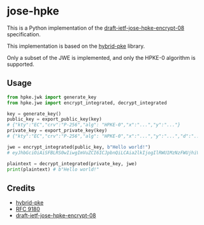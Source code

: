 # jose-hpke

This is a Python implementation of the [draft-ietf-jose-hpke-encrypt-08](https://datatracker.ietf.org/doc/html/draft-ietf-jose-hpke-encrypt-08) specification.

This implementation is based on the [hybrid-pke](https://github.com/capeprivacy/hybrid-pke) library.

Only a subset of the JWE is implemented, and only the HPKE-0 algorithm is supported.

## Usage

```python
from hpke.jwk import generate_key
from hpke.jwe import encrypt_integrated, decrypt_integrated

key = generate_key()
public_key = export_public_key(key)
# {"kty":"EC","crv":"P-256","alg": "HPKE-0","x":"...","y":"..."}
private_key = export_private_key(key)
# {"kty":"EC","crv":"P-256","alg": "HPKE-0","x":"...","y":"...","d":"..."}

jwe = encrypt_integrated(public_key, b"Hello world!")
# eyJhbGciOiAiSFBLRS0wIiwgImVuZCI6ICJpbnQiLCAia2lkIjogIlRWU1MzNzFWUjhiVEJkUUJya01fMmtONnM3ZFBGUnZROTREa2ZSbmlLeFUifQ.BO1RFLhRhrtHILUVvi8iSswMbaO6Wi8xYFs2K-5TPi7MTK80C_viaMxYNRK2kC8x69Uh34XQ4hVjcyonvTtRtmY..pNB47pv2AHkHgIRHrxtrigG7dzKrKmrHc9-a_KjuvOzat1y4XW4GPbRP.

plaintext = decrypt_integrated(private_key, jwe)
print(plaintext) # b"Hello world!"
```

## Credits

- [hybrid-pke](https://github.com/capeprivacy/hybrid-pke)
- [RFC 9180](https://www.rfc-editor.org/rfc/rfc9180)
- [draft-ietf-jose-hpke-encrypt-08](https://datatracker.ietf.org/doc/html/draft-ietf-jose-hpke-encrypt-08)